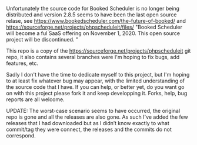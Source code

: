 Unfortunately the source code for Booked Scheduler is no longer being distributed and version 2.8.5 seems to have been the last open source relase, see https://www.bookedscheduler.com/the-future-of-booked/ and https://sourceforge.net/projects/phpscheduleit/files/ "Booked Scheduler will become a ful SaaS offering on November 1, 2020. This open source project will be discontinued. "

This repo is a copy of the https://sourceforge.net/projects/phpscheduleit git repo, it also contains several branches were I'm hoping to fix bugs, add features, etc.

Sadly I don't have the time to dedicate myself to this project, but I'm hoping to at least fix whatever bug may appear, with the limited understanding of the source code that I have. If you can help, or better yet, do you want go on with this project please fork it and keep developping it. Forks, help, bug reports are all welcome.

UPDATE: The worst-case scenario seems to have occurred, the original repo is gone and all the releases are also gone. As such I've added the few releases that I had downloaded but as I didn’t know exactly to what commit/tag they were connect, the releases and the commits do not correspond.